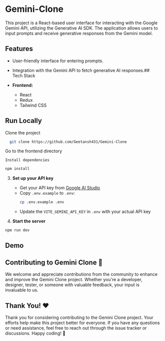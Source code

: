 
# Gemini-Clone

This project is a React-based user interface for interacting with the Google Gemini API, utilizing the Generative AI SDK. The application allows users to input prompts and receive generative responses from the Gemini model.

## Features

- User-friendly interface for entering prompts.
- Integration with the Gemini API to fetch generative AI responses.## Tech Stack

- **Frontend:**
  - React
  - Redux
  - Tailwind CSS
## Run Locally

Clone the project

```bash
  git clone https://github.com/Geetansh431/Gemini-Clone
```

Go to the frontend directory 

```
Install dependencies
```

```bash
npm install
```

3. **Set up your API key**
   - Get your API key from [Google AI Studio](https://makersuite.google.com/app/apikey)
   - Copy `.env.example` to `.env`:
     ```bash
     cp .env.example .env
     ```
   - Update the `VITE_GEMINI_API_KEY` in `.env` with your actual API key

4. **Start the server**

```bash
npm run dev
```


## Demo


## Contributing to Gemini Clone 🤝

We welcome and appreciate contributions from the community to enhance and improve the Gemini Clone project. Whether you're a developer, designer, tester, or someone with valuable feedback, your input is invaluable to us.

## Thank You! ❤️

Thank you for considering contributing to the Gemini Clone project. Your efforts help make this project better for everyone. If you have any questions or need assistance, feel free to reach out through the issue tracker or discussions. Happy coding! 🤩

